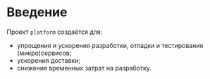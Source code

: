 # Введение

Проект `platform` создаётся для:

* упрощения и ускорения разработки, отладки и тестирования (микро)сервисов;
* ускорения доставки;
* снижения временных затрат на разработку.
